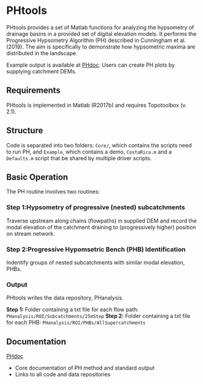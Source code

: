 # PHtools

PHtools provides a set of Matlab functions for analyzing the hypsometry of drainage basins in a provided set of digital elevation models. It performs the Progressive Hypsometry Algorithm (PH) described in Cunningham et al. (2019). The aim is specifically to demonstrate how hypsometric maxima are distributed in the landscape. 

Example output is available at [PHdoc](https://mcunningham917.github.io/PHdoc/). Users can create PH plots by supplying catchment DEMs.

## Requirements

PHtools is implemented in Matlab (R2017b) and requires Topotoolbox (v. 2.1).

## Structure

Code is separated into two folders: `Core/`, which contains the scripts need to run PH, and `Example`, which contains a demo, `CostaRica.m` and a `Defaults.m` script that be shared by multiple driver scripts.

## Basic Operation

The PH routine involves two routines: 

### Step 1:Hypsometry of progressive (nested) subcatchments 

Traverse upstream along chains (flowpaths) in supplied DEM and record the modal elevation of the catchment draining to (progressively higher) position on stream network.

### Step 2:Progressive Hypomsetric Bench (PHB) Identification

Indentify groups of nested subcatchments with similar modal elevation, PHBs.

### Output
PHtools writes the data repository, PHanalysis. 

**Step 1:** Folder containing a txt file for each flow path: `PHanalysis/ROI/Subcatchments/25mStep`
**Step 2:** Folder containing a txt file for each PHB: `PHanalysis/ROI/PHBs/AllSupercatchments`

## Documentation

[PHdoc](https://mcunningham917.github.io/PHdoc/)

   - Core documentation of PH method and standard output
   - Links to all code and data repositories
